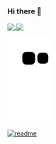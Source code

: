 ### Hi there 👋

<div>
<a href="https://github.com/diggosilva">
<img height="180em" align="center" src="https://github-readme-stats.vercel.app/api?username=diggosilva&show_icons=true&theme=react&include_all_commits=true&count_private=true"/>
<img height="180em" align="center" src="https://github-readme-stats.vercel-app/api/top-langs/?username=diggosilva&layout=compact&langs_count=7&theme=react" />

![Snake animation](https://github.com/diggosilva/diggosilva/blob/output/github-contribution-grid-snake.svg)

[![readme](https://github-readme-stats.vercel.app/api/pin/?username=diggosilva&repo=diggosilva&theme=react)](https:/github.com/diggosilva/diggosilva)

<!--
**diggosilva/diggosilva** is a ✨ _special_ ✨ repository because its `README.md` (this file) appears on your GitHub profile.

Here are some ideas to get you started:

- 🔭 I’m currently working on ...
- 🌱 I’m currently learning ...
- 👯 I’m looking to collaborate on ...
- 🤔 I’m looking for help with ...
- 💬 Ask me about ...
- 📫 How to reach me: ...
- 😄 Pronouns: ...
- ⚡ Fun fact: ...
-->
